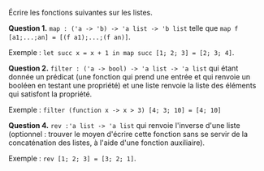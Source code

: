 Écrire les fonctions suivantes sur les listes.

**Question 1.** `map : ('a -> 'b) -> 'a list -> 'b list` telle que
`map f [a1;...;an] = [(f a1);...;(f an)]`.

Exemple : `let succ x = x + 1 in map succ [1; 2; 3] = [2; 3; 4]`.

**Question 2.** `filter : ('a -> bool) -> 'a list -> 'a list` qui
étant donnée  un prédicat (une fonction qui prend une
entrée et qui renvoie un booléen en testant une propriété) et une liste
renvoie la liste des éléments qui satisfont la propriété.

Exemple : `filter (function x -> x > 3) [4; 3; 10] = [4; 10]`

**Question 4.** `rev :'a list -> 'a list` qui renvoie l'inverse d'une
liste (optionnel : trouver le moyen d'écrire cette fonction sans
se servir de la concaténation des listes, à l'aide d'une fonction auxiliaire).

Exemple : `rev [1; 2; 3] = [3; 2; 1]`.

